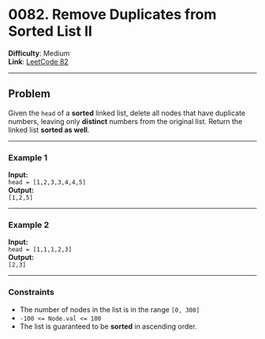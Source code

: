 # 0082. Remove Duplicates from Sorted List II

**Difficulty**: Medium  
**Link**: [LeetCode 82](https://leetcode.com/problems/remove-duplicates-from-sorted-list-ii/)

---

## Problem

Given the `head` of a **sorted** linked list, delete all nodes that have duplicate numbers, leaving only **distinct** numbers from the original list. Return the linked list **sorted as well**.

---

### Example 1

**Input:**  
`head = [1,2,3,3,4,4,5]`  
**Output:**  
`[1,2,5]`

---

### Example 2

**Input:**  
`head = [1,1,1,2,3]`  
**Output:**  
`[2,3]`

---

### Constraints

- The number of nodes in the list is in the range `[0, 300]`  
- `-100 <= Node.val <= 100`  
- The list is guaranteed to be **sorted** in ascending order.

